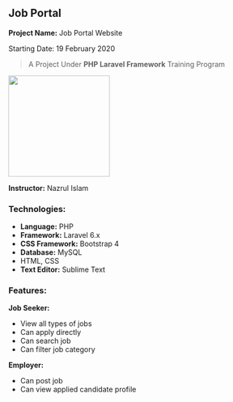 ## Job Portal
**Project Name:** Job Portal Website

Starting Date: 19 February 2020

> A Project Under **PHP Laravel Framework** Training Program

<img src="https://res.cloudinary.com/dtfbvvkyp/image/upload/v1566331377/laravel-logolockup-cmyk-red.svg" width="200">




**Instructor:** Nazrul Islam

### Technologies:
- **Language:** PHP
- **Framework:** Laravel 6.x
- **CSS Framework:** Bootstrap 4
- **Database:** MySQL
- HTML, CSS
- **Text Editor:** Sublime Text 

### Features:
**Job Seeker:**
- View all types of jobs
- Can apply directly
- Can search job
- Can filter job category 

**Employer:**
- Can post job
- Can view applied candidate profile

